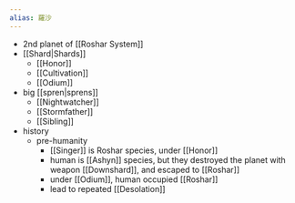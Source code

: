```yaml
---
alias: 羅沙
---
```

- 2nd planet of [[Roshar System]]
- [[Shard|Shards]]
	- [[Honor]]
	- [[Cultivation]]
	- [[Odium]]
- big [[spren|sprens]]
	- [[Nightwatcher]]
	- [[Stormfather]]
	- [[Sibling]]
- history
	- pre-humanity
		- [[Singer]] is Roshar species, under [[Honor]]
		- human is [[Ashyn]] species, but they destroyed the planet with weapon [[Downshard]], and escaped to [[Roshar]]
		- under [[Odium]], human occupied [[Roshar]]
		- lead to repeated [[Desolation]]